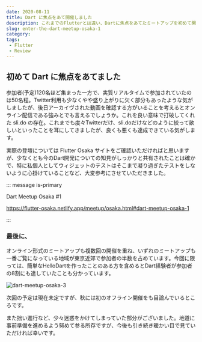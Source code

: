 ```yaml
---
date: 2020-08-11
title: Dart に焦点をあて開催しました
description: これまでのFlutterとは違い、Dartに焦点をあてたミートアップを初めて開催しました。
slug: enter-the-dart-meetup-osaka-1
category: 
tags: 
 - Flutter
 - Review
---
```


## 初めて Dart に焦点をあてました

参加者(予定)120名ほど集まった一方で、実質リアルタイムで参加されていたのは50名程。Twitter利用も少なくやや盛り上がりに欠く部分もあったような気がしましたが、後日アーカイヴされた動画を確認する方がいることを考えるとオンライン配信である強みとでも言えるでしょうか。これを良い意味で打破してくれた sli.do の存在。これまでも度々Twitterだけ、sli.doだけなどのように絞って欲しいといったことを耳にしてきましたが、良くも悪くも達成できている気がします。

実際の登壇については Flutter Osaka サイトをご確認いただければと思いますが、少なくとも今のDart開発についての知見がしっかりと共有されたことは確かで、特に私個人としてウィジェットのテストはそこまで凝り過ぎたテストをしないように心掛けていることなど、大変参考にさせていただきました。

::: message is-primary

Dart Meetup Osaka #1

https://flutter-osaka.netlify.app/meetup/osaka.html#dart-meetup-osaka-1

:::

### 最後に、

オンライン形式のミートアップも複数回の開催を重ね、いずれのミートアップも一番ご覧になっている地域が東京近郊で参加者の半数を占めています。今回に限っては、簡単なHelloDartを作ったことのある方を含めるとDart経験者が参加者の8割にも達していたことも分かっています。

![dart-meetup-osaka-3](//images.ctfassets.net/gzkue3szf85p/4cQTg7QArj1GXWMWznBz0F/2fe8179d50faae0172970c2e8334f4a8/dart-meetup-osaka-3.png)

次回の予定は現在未定ですが、秋には初のオフライン開催をも目論んでいるところです。

また拙い進行など、少々迷惑をかけてしまっていた部分がございました。地道に事前準備を進めるよう努めて参る所存ですが、今後も引き続き暖かい目で見ていただければ幸いです。

